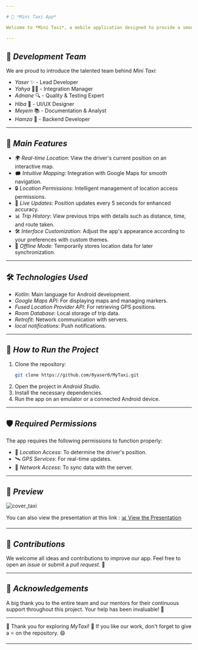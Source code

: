 ```yaml
---

# 🚕 *Mini Taxi App*

Welcome to *Mini Taxi*, a mobile application designed to provide a smooth and efficient real-time location experience for taxi drivers. This project has been developed with love, collaboration, and expertise by our amazing team! 💻✨

---
```


## 🌟 *Development Team*

We are proud to introduce the talented team behind *Mini Taxi*:

- *Yaser* ✨ - Lead Developer
- *Yahya* 🧑‍💻 - Integration Manager
- *Adnane* 🔍 - Quality & Testing Expert
- *Hiba* 🎨 - UI/UX Designer
- *Meyem* 📚 - Documentation & Analyst
- *Hamza* 🔧 - Backend Developer

---

## 📱 *Main Features*

- 🌍 *Real-time Location*: View the driver's current position on an interactive map.
- 🗰 *Intuitive Mapping*: Integration with Google Maps for smooth navigation.
- 🔒 *Location Permissions*: Intelligent management of location access permissions.
- 🚀 *Live Updates*: Position updates every 5 seconds for enhanced accuracy.
- 📊 *Trip History*: View previous trips with details such as distance, time, and route taken.
- 🛠️ *Interface Customization*: Adjust the app's appearance according to your preferences with custom themes.
- 📡 *Offline Mode*: Temporarily stores location data for later synchronization.

---

## 🛠️ *Technologies Used*

- *Kotlin*: Main language for Android development.
- *Google Maps API*: For displaying maps and managing markers.
- *Fused Location Provider API*: For retrieving GPS positions.
- *Room Database*: Local storage of trip data.
- *Retrofit*: Network communication with servers.
- *local notifications*: Push notifications.

---

## 🚀 *How to Run the Project*

1. Clone the repository:
   ```bash
   git clone https://github.com/0yaser0/MyTaxi.git
   ```
2. Open the project in *Android Studio*.
3. Install the necessary dependencies.
4. Run the app on an emulator or a connected Android device.

---

## 🛡️ *Required Permissions*

The app requires the following permissions to function properly:

- 📍 *Location Access*: To determine the driver's position.
- 🛰️ *GPS Services*: For real-time updates.
- 📡 *Network Access*: To sync data with the server.

---

## 📸 *Preview*

![cover_taxi](https://github.com/user-attachments/assets/1a8a015d-7d83-4e3c-ba49-693daebe6972)

You can also view the presentation at this link : [📊 View the Presentation](https://www.canva.com/design/DAGZgBUOT_0/2W4qXMX20129nxuGeoF6bg/edit?utm_content=DAGZgBUOT_0&utm_campaign=designshare&utm_medium=link2&utm_source=sharebutton) 

---

## 💬 *Contributions*

We welcome all ideas and contributions to improve our app. Feel free to open an *issue* or submit a *pull request*. 🤚

---

## 🤍 *Acknowledgements*

A big thank you to the entire team and our mentors for their continuous support throughout this project. Your help has been invaluable! 🌟

---

🎉 Thank you for exploring *MyTaxi*! 🚖 If you like our work, don't forget to give a ⭐ on the repository. 😄

---
